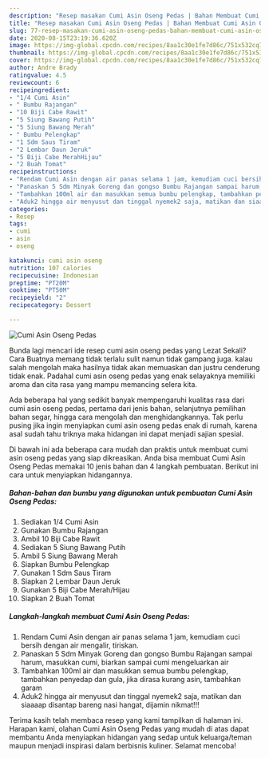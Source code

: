 ```yaml
---
description: "Resep masakan Cumi Asin Oseng Pedas | Bahan Membuat Cumi Asin Oseng Pedas Yang Lezat Sekali"
title: "Resep masakan Cumi Asin Oseng Pedas | Bahan Membuat Cumi Asin Oseng Pedas Yang Lezat Sekali"
slug: 77-resep-masakan-cumi-asin-oseng-pedas-bahan-membuat-cumi-asin-oseng-pedas-yang-lezat-sekali
date: 2020-08-15T23:19:36.620Z
image: https://img-global.cpcdn.com/recipes/8aa1c30e1fe7d86c/751x532cq70/cumi-asin-oseng-pedas-foto-resep-utama.jpg
thumbnail: https://img-global.cpcdn.com/recipes/8aa1c30e1fe7d86c/751x532cq70/cumi-asin-oseng-pedas-foto-resep-utama.jpg
cover: https://img-global.cpcdn.com/recipes/8aa1c30e1fe7d86c/751x532cq70/cumi-asin-oseng-pedas-foto-resep-utama.jpg
author: Andre Brady
ratingvalue: 4.5
reviewcount: 6
recipeingredient:
- "1/4 Cumi Asin"
- " Bumbu Rajangan"
- "10 Biji Cabe Rawit"
- "5 Siung Bawang Putih"
- "5 Siung Bawang Merah"
- " Bumbu Pelengkap"
- "1 Sdm Saus Tiram"
- "2 Lembar Daun Jeruk"
- "5 Biji Cabe MerahHijau"
- "2 Buah Tomat"
recipeinstructions:
- "Rendam Cumi Asin dengan air panas selama 1 jam, kemudiam cuci bersih dengan air mengalir, tiriskan."
- "Panaskan 5 Sdm Minyak Goreng dan gongso Bumbu Rajangan sampai harum, masukkan cumi, biarkan sampai cumi mengeluarkan air"
- "Tambahkan 100ml air dan masukkan semua bumbu pelengkap, tambahkan penyedap dan gula, jika dirasa kurang asin, tambahkan garam"
- "Aduk2 hingga air menyusut dan tinggal nyemek2 saja, matikan dan siaaaap disantap bareng nasi hangat, dijamin nikmat!!!"
categories:
- Resep
tags:
- cumi
- asin
- oseng

katakunci: cumi asin oseng 
nutrition: 107 calories
recipecuisine: Indonesian
preptime: "PT20M"
cooktime: "PT50M"
recipeyield: "2"
recipecategory: Dessert

---
```



![Cumi Asin Oseng Pedas](https://img-global.cpcdn.com/recipes/8aa1c30e1fe7d86c/751x532cq70/cumi-asin-oseng-pedas-foto-resep-utama.jpg)

Bunda lagi mencari ide resep cumi asin oseng pedas yang Lezat Sekali? Cara Buatnya memang tidak terlalu sulit namun tidak gampang juga. kalau salah mengolah maka hasilnya tidak akan memuaskan dan justru cenderung tidak enak. Padahal cumi asin oseng pedas yang enak selayaknya memiliki aroma dan cita rasa yang mampu memancing selera kita.

Ada beberapa hal yang sedikit banyak mempengaruhi kualitas rasa dari cumi asin oseng pedas, pertama dari jenis bahan, selanjutnya pemilihan bahan segar, hingga cara mengolah dan menghidangkannya. Tak perlu pusing jika ingin menyiapkan cumi asin oseng pedas enak di rumah, karena asal sudah tahu triknya maka hidangan ini dapat menjadi sajian spesial.




Di bawah ini ada beberapa cara mudah dan praktis untuk membuat cumi asin oseng pedas yang siap dikreasikan. Anda bisa membuat Cumi Asin Oseng Pedas memakai 10 jenis bahan dan 4 langkah pembuatan. Berikut ini cara untuk menyiapkan hidangannya.

<!--inarticleads1-->

##### Bahan-bahan dan bumbu yang digunakan untuk pembuatan Cumi Asin Oseng Pedas:

1. Sediakan 1/4 Cumi Asin
1. Gunakan  Bumbu Rajangan
1. Ambil 10 Biji Cabe Rawit
1. Sediakan 5 Siung Bawang Putih
1. Ambil 5 Siung Bawang Merah
1. Siapkan  Bumbu Pelengkap
1. Gunakan 1 Sdm Saus Tiram
1. Siapkan 2 Lembar Daun Jeruk
1. Gunakan 5 Biji Cabe Merah/Hijau
1. Siapkan 2 Buah Tomat




<!--inarticleads2-->

##### Langkah-langkah membuat Cumi Asin Oseng Pedas:

1. Rendam Cumi Asin dengan air panas selama 1 jam, kemudiam cuci bersih dengan air mengalir, tiriskan.
1. Panaskan 5 Sdm Minyak Goreng dan gongso Bumbu Rajangan sampai harum, masukkan cumi, biarkan sampai cumi mengeluarkan air
1. Tambahkan 100ml air dan masukkan semua bumbu pelengkap, tambahkan penyedap dan gula, jika dirasa kurang asin, tambahkan garam
1. Aduk2 hingga air menyusut dan tinggal nyemek2 saja, matikan dan siaaaap disantap bareng nasi hangat, dijamin nikmat!!!




Terima kasih telah membaca resep yang kami tampilkan di halaman ini. Harapan kami, olahan Cumi Asin Oseng Pedas yang mudah di atas dapat membantu Anda menyiapkan hidangan yang sedap untuk keluarga/teman maupun menjadi inspirasi dalam berbisnis kuliner. Selamat mencoba!
